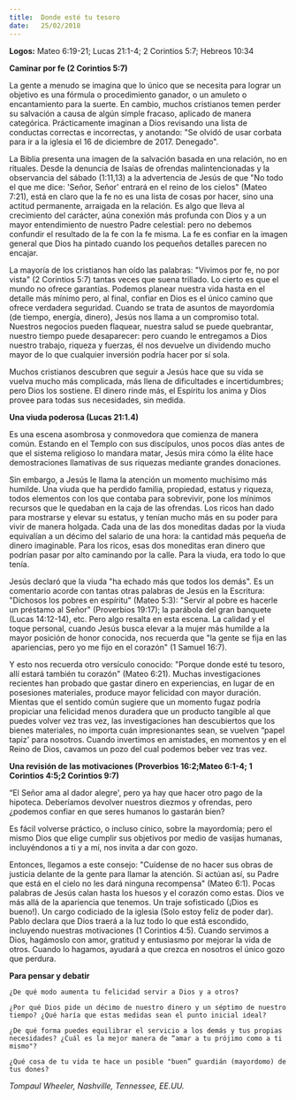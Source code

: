 ```yaml
---
title:  Donde esté tu tesoro
date:   25/02/2018
---
```


**Logos:** Mateo 6:19-21; Lucas 21:1-4; 2 Corintios 5:7; Hebreos 10:34 

**Caminar por fe (2 Corintios 5:7)** 

La gente a menudo se imagina que lo único que se necesita para lograr un objetivo es una fórmula o procedimiento ganador, o un amuleto o encantamiento para la suerte. En cambio, muchos cristianos temen perder su salvación a causa de algún simple fracaso, aplicado de manera categórica. Prácticamente imaginan a Dios revisando una lista de conductas correctas e incorrectas, y anotando: "Se olvidó de usar corbata para ir a la iglesia el 16 de diciembre de 2017. Denegado". 

La Biblia presenta una imagen de la salvación basada en una relación, no en rituales. Desde la denuncia de Isaías de ofrendas malintencionadas y la observancia del sábado (1:11,13) a la advertencia de Jesús de que "No todo el que me dice: 'Señor, Señor' entrará en el reino de los cielos" (Mateo 7:21), está en claro que la fe no es una lista de cosas por hacer, sino una actitud permanente, arraigada en la relación. Es algo que lleva al crecimiento del carácter, aúna conexión más profunda con Dios y a un mayor entendimiento de nuestro Padre celestial: pero no debemos confundir el resultado de la fe con la fe misma. La fe es confiar en la imagen general que Dios ha pintado cuando los pequeños detalles parecen no encajar. 

La mayoría de los cristianos han oído las palabras: "Vivimos por fe, no por vista" (2 Corintios 5:7) tantas veces que suena trillado. Lo cierto es que el mundo no ofrece garantías. Podemos planear nuestra vida hasta en el detalle más mínimo pero, al final, confiar en Dios es el único camino que ofrece verdadera seguridad. Cuando se trata de asuntos de mayordomía (de tiempo, energía, dinero), Jesús nos llama a un compromiso total. Nuestros negocios pueden flaquear, nuestra salud se puede quebrantar, nuestro tiempo puede desaparecer: pero cuando le entregamos a Dios nuestro trabajo, riqueza y fuerzas, él nos devuelve un dividendo mucho mayor de lo que cualquier inversión podría hacer por sí sola. 

Muchos cristianos descubren que seguir a Jesús hace que su vida se vuelva mucho más complicada, más llena de dificultades e incertidumbres; pero Dios los sostiene. El dinero rinde más, el Espíritu los anima y Dios provee para todas sus necesidades, sin medida. 

**Una viuda poderosa (Lucas 21:1.4)**

Es una escena asombrosa y conmovedora que comienza de manera común. Estando en el Templo con sus discípulos, unos pocos días antes de que el sistema religioso lo mandara matar, Jesús mira cómo la élite hace demostraciones llamativas de sus riquezas mediante grandes donaciones. 

Sin embargo, a Jesús le llama la atención un momento muchísimo más humilde. Una viuda que ha perdido familia, propiedad, estatus y riqueza, todos elementos con los que contaba para sobrevivir, pone los mínimos recursos que le quedaban en la caja de las ofrendas. Los ricos han dado para mostrarse y elevar su estatus, y tenían mucho más en su poder para vivir de manera holgada. Cada una de las dos moneditas dadas por la viuda equivalían a un décimo del salario de una hora: la cantidad más pequeña de dinero imaginable. Para los ricos, esas dos moneditas eran dinero que podrían pasar por alto caminando por la calle. Para la viuda, era todo lo que tenía. 

Jesús declaró que la viuda "ha echado más que todos los demás". Es un comentario acorde con tantas otras palabras de Jesús en la Escritura: "Dichosos los pobres en espíritu" (Mateo 5:3): "Servir al pobre es hacerle un préstamo al Señor" (Proverbios 19:17); la parábola del gran banquete (Lucas 14:12-14), etc. Pero algo resalta en esta escena. La calidad y el toque personal, cuando Jesús busca elevar a la mujer más humilde a la mayor posición de honor conocida, nos recuerda que "la gente se fija en las apariencias, pero yo me fijo en el corazón" (1 Samuel 16:7). 

Y esto nos recuerda otro versículo conocido: "Porque donde esté tu tesoro, allí estará también tu corazón" (Mateo 6:21). Muchas investigaciones recientes han probado que gastar dinero en experiencias, en lugar de en posesiones materiales, produce mayor felicidad con mayor duración. Mientas que el sentido común sugiere que un momento fugaz podría propiciar una felicidad menos duradera que un producto tangible al que puedes volver vez tras vez, las investigaciones han descubiertos que los bienes materiales, no importa cuán impresionantes sean, se vuelven “papel tapiz' para nosotros. Cuando invertimos en amistades, en momentos y en el Reino de Dios, cavamos un pozo del cual podemos beber vez tras vez. 

**Una revisión de las motivaciones (Proverbios 16:2;Mateo 6:1-4; 1 Corintios 4:5;2 Corintios 9:7)**

“El Señor ama al dador alegre', pero ya hay que hacer otro pago de la hipoteca. Deberíamos devolver nuestros diezmos y ofrendas, pero ¿podemos confiar en que seres humanos lo gastarán bien? 

Es fácil volverse práctico, o incluso cínico, sobre la mayordomía; pero el mismo Dios que elige cumplir sus objetivos por medio de vasijas humanas, incluyéndonos a ti y a mí, nos invita a dar con gozo. 

Entonces, llegamos a este consejo: "Cuídense de no hacer sus obras de justicia delante de la gente para llamar la atención. Si actúan así, su Padre que está en el cielo no les dará ninguna recompensa" (Mateo 6:1). Pocas palabras de Jesús calan hasta los huesos y el corazón como estas. Dios ve más allá de la apariencia que tenemos. Un traje sofisticado (¡Dios es bueno!). Un cargo codiciado de la iglesia (Solo estoy feliz de poder dar). Pablo declara que Dios traerá a la luz todo lo que está escondido, incluyendo nuestras motivaciones (1 Corintios 4:5). Cuando servimos a Dios, hagámoslo con amor, gratitud y entusiasmo por mejorar la vida de otros. Cuando lo hagamos, ayudará a que crezca en nosotros el único gozo que perdura. 

**Para pensar y debatir** 

`¿De qué modo aumenta tu felicidad servir a Dios y a otros?`

`¿Por qué Dios pide un décimo de nuestro dinero y un séptimo de nuestro tiempo? ¿Qué haría que estas medidas sean el punto inicial ideal?`

`¿De qué forma puedes equilibrar el servicio a los demás y tus propias necesidades? ¿Cuál es la mejor manera de “amar a tu prójimo como a ti mismo"?`

`¿Qué cosa de tu vida te hace un posible "buen” guardián (mayordomo) de tus dones?` 

_Tompaul Wheeler, Nashville, Tennessee, EE.UU._